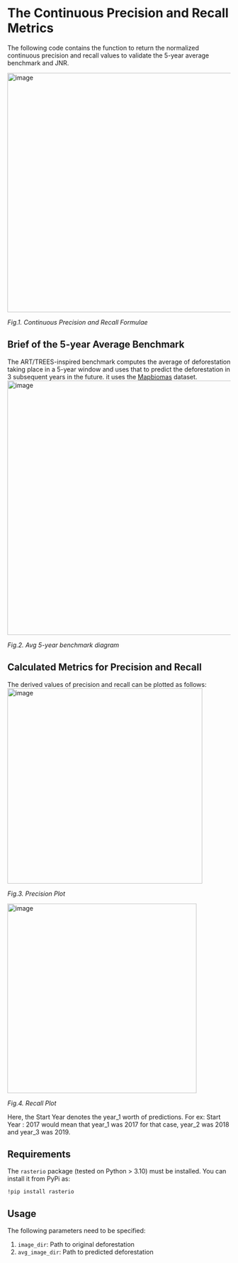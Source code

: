 # The Continuous Precision and Recall Metrics
The following code contains the function to return the normalized continuous precision and recall values to validate the 5-year average benchmark and JNR.

<img width="539" alt="image" src="https://github.com/DSSGxUK/s23_deforestation_exp/assets/83265366/42a03ced-7bce-4dd4-8154-50b6cc79fcd8">

*Fig.1. Continuous Precision and Recall Formulae*

## Brief of the 5-year Average Benchmark
The ART/TREES-inspired benchmark computes the average of deforestation taking place in a 5-year window and uses that to predict the deforestation in 3 subsequent years in the future. 
it uses the [Mapbiomas](https://https://mapbiomas.org/en/download) dataset.
<img width="573" alt="image" src="https://github.com/DSSGxUK/s23_deforestation_exp/assets/83265366/04a2b214-13f6-4cdc-acd3-0de825f3a567">

*Fig.2. Avg 5-year benchmark diagram*
## Calculated Metrics for Precision and Recall
The derived values of precision and recall can be plotted as follows:
<img width="440" alt="image" src="https://github.com/DSSGxUK/s23_deforestation_exp/assets/83265366/2aaf457e-792d-48d4-ab0a-037cc7c5089a">

*Fig.3. Precision Plot*

<img width="427" alt="image" src="https://github.com/DSSGxUK/s23_deforestation_exp/assets/83265366/2ea285b2-67a1-4266-829c-51fbfaba77fe">

*Fig.4. Recall Plot*

Here, the Start Year denotes the year_1 worth of predictions. 
For ex: Start Year : 2017 would mean that year_1 was 2017 for that case, year_2 was 2018 and year_3 was 2019.

## Requirements
The `rasterio` package (tested on Python > 3.10) must be installed. You can install it from PyPi as:

`!pip install rasterio`

## Usage
The following parameters need to be specified:
1. `image_dir`: Path to original deforestation
2. `avg_image_dir`: Path to predicted deforestation


